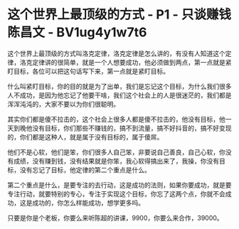 # 这个世界上最顶级的方式 - P1 - 只谈赚钱陈昌文 - BV1ug4y1w7t6

这个世界上最顶级的方式叫洛克定律，洛克定律是怎么讲的，有没有人知道这个定律，洛克定律讲的很简单，就是一个人想要成功，他必须做到两点，第一点就是紧盯目标，各位可以把这句话写下来，第一点就是紧盯目标。

什么叫紧盯目标，你的目的就是为了出单，我们是忘记这个目标，为什么我们很多人不成功，是因为他忘记了他要干啥，我们这个社会上的人是很迷茫的，我们都是浑浑沌沌的，大家不要以为你们很聪明。

其实你们都是傻不拉击的，这个社会上很多人都是傻不拉击的，他没有目标，他一天到晚他没有目标，你们那些不赚钱的，搞不到流量，搞不好抖音的，搞不好变现的，你们都是这种人，就是属于没有目标的，属于傻屌。

他们不是心软，他们是笨，你们很多人自己笨，非要说自己善良，自己心软，你没有成绩，没有赚到钱，没有结果就是你笨，我心软得搞出来了，我操，你没有目标，没有忘记了目标，他定律的第二个重点是什么。

第二个重点是什么，是要专注的去行动，这是成功的法则，如果你要成功，就是要专注行动，就要特别的专心，专注于实现这个目标，你忘了这两个点，你就不会成功，这是成功的，你怎么样能成功，想学更多吗。

只要是你是个老板，你要么来听陈超的讲课，9900，你要么来合作，39000。